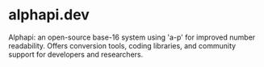 # alphapi.dev
Alphapi: an open-source base-16 system using 'a-p' for improved number readability. Offers conversion tools, coding libraries, and community support for developers and researchers.
